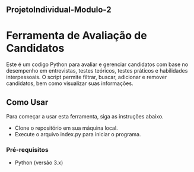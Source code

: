 ## ProjetoIndividual-Modulo-2
# Ferramenta de Avaliação de Candidatos

Este é um codigo Python para avaliar e gerenciar candidatos com base no desempenho em entrevistas, testes teóricos, testes práticos e habilidades interpessoais. O script permite filtrar, buscar, adicionar e remover candidatos, bem como visualizar suas informações.

## Como Usar

Para começar a usar esta ferramenta, siga as instruções abaixo.

- Clone o repositório em sua máquina local.
- Execute o arquivo index.py para iniciar o programa.


### Pré-requisitos

- Python (versão 3.x)

